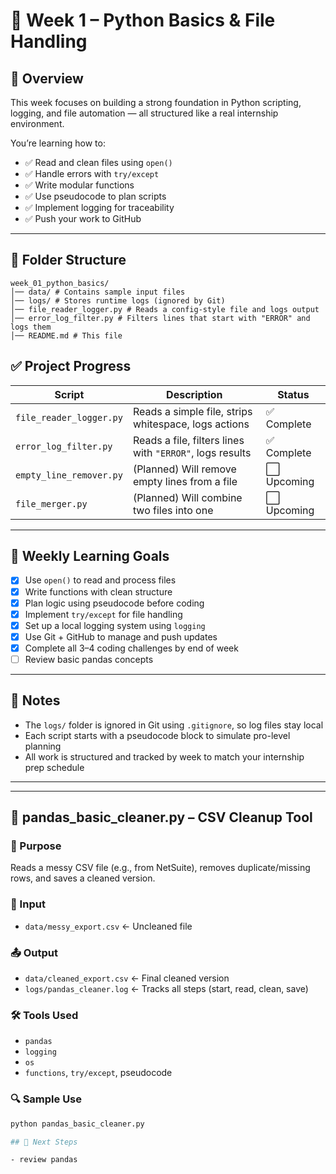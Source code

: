 # 🐍 Week 1 – Python Basics & File Handling

## 📌 Overview
This week focuses on building a strong foundation in Python scripting, logging, and file automation — all structured like a real internship environment.

You’re learning how to:
- ✅ Read and clean files using `open()`
- ✅ Handle errors with `try/except`
- ✅ Write modular functions
- ✅ Use pseudocode to plan scripts
- ✅ Implement logging for traceability
- ✅ Push your work to GitHub

---

## 📂 Folder Structure
```
week_01_python_basics/ 
│── data/ # Contains sample input files 
│── logs/ # Stores runtime logs (ignored by Git) 
│── file_reader_logger.py # Reads a config-style file and logs output 
│── error_log_filter.py # Filters lines that start with "ERROR" and logs them 
│── README.md # This file
```
## ✅ Project Progress

| Script                | Description                                           | Status     |
|-----------------------|-------------------------------------------------------|------------|
| `file_reader_logger.py` | Reads a simple file, strips whitespace, logs actions | ✅ Complete |
| `error_log_filter.py`   | Reads a file, filters lines with `"ERROR"`, logs results | ✅ Complete |
| `empty_line_remover.py` | (Planned) Will remove empty lines from a file         | ⬜ Upcoming |
| `file_merger.py`        | (Planned) Will combine two files into one            | ⬜ Upcoming |

---

## 🧠 Weekly Learning Goals

- [x] Use `open()` to read and process files
- [x] Write functions with clean structure
- [x] Plan logic using pseudocode before coding
- [x] Implement `try/except` for file handling
- [x] Set up a local logging system using `logging`
- [x] Use Git + GitHub to manage and push updates
- [X] Complete all 3–4 coding challenges by end of week
- [ ] Review basic pandas concepts

---

## 📝 Notes

- The `logs/` folder is ignored in Git using `.gitignore`, so log files stay local
- Each script starts with a pseudocode block to simulate pro-level planning
- All work is structured and tracked by week to match your internship prep schedule

---

---

## 🐼 pandas_basic_cleaner.py – CSV Cleanup Tool

### 📌 Purpose
Reads a messy CSV file (e.g., from NetSuite), removes duplicate/missing rows, and saves a cleaned version.

### 📂 Input
- `data/messy_export.csv` ← Uncleaned file

### 📤 Output
- `data/cleaned_export.csv` ← Final cleaned version
- `logs/pandas_cleaner.log` ← Tracks all steps (start, read, clean, save)

### 🛠 Tools Used
- `pandas`
- `logging`
- `os`
- `functions`, `try/except`, pseudocode

### 🔍 Sample Use
```bash
python pandas_basic_cleaner.py

## 🚀 Next Steps

- review pandas